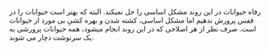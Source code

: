رفاه حیوانات در این روند مشکل اساسی را حل نمیکند. البته که بهتر است حیوانات را در قفس پرورش ندهیم اما مشکل اساسی، کشته شدن و بهره کشیِ بی مورد از حیوانات است. صرف نظر از هر اصلاحی که در این روند انجام میشود، همه حیوانات پرورشی به یک سرنوشت دچار می شوند.
